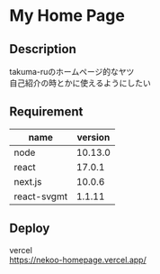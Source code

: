 # My Home Page

## Description
takuma-ruのホームページ的なヤツ<br>
自己紹介の時とかに使えるようにしたい

## Requirement

| name | version |
| ------------- | ------------- |
| node  | 10.13.0 |
| react  | 17.0.1 |
| next.js | 10.0.6 |
| react-svgmt | 1.1.11 |

## Deploy
vercel<br>
https://nekoo-homepage.vercel.app/
